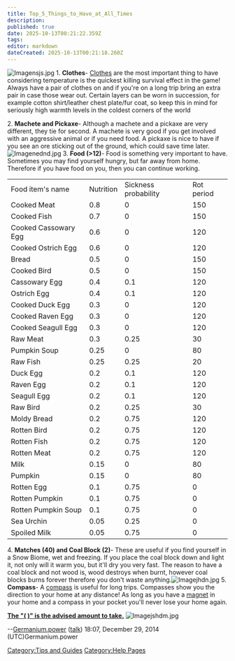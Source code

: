 ```yaml
---
title: Top_5_Things_to_Have_at_All_Times
description: 
published: true
date: 2025-10-13T00:21:22.359Z
tags: 
editor: markdown
dateCreated: 2025-10-13T00:21:18.260Z
---
```


![Imagensjs.jpg](Imagensjs.jpg "Imagensjs.jpg") 1. **Clothes**-
[Clothes](Recipaedia/Clothes/Clothing.md "wikilink") are the most important thing to have
considering temperature is the quickest killing survival effect in the
game\! Always have a pair of clothes on and if you're on a long trip
bring an extra pair in case those wear out. Certain layers can be worn
in succession, for example cotton shirt/leather chest plate/fur coat, so
keep this in mind for seriously high warmth levels in the coldest
corners of the world

2\. **Machete and Pickaxe**- Although a machete and a pickaxe are very
different, they tie for second. A machete is very good if you get
involved with an aggressive animal or if you need food. A pickaxe is
nice to have if you see an ore sticking out of the ground, which could
save time later. ![Imagenednd.jpg](Imagenednd.jpg "Imagenednd.jpg") 3.
**Food (\>12)**- Food is something very important to have. Sometimes you
may find yourself hungry, but far away from home. Therefore if you have
food on you, then you can continue working.

|                      |           |                      |            |
| -------------------- | --------- | -------------------- | ---------- |
| Food item's name     | Nutrition | Sickness probability | Rot period |
| Cooked Meat          | 0.8       | 0                    | 150        |
| Cooked Fish          | 0.7       | 0                    | 150        |
| Cooked Cassowary Egg | 0.6       | 0                    | 120        |
| Cooked Ostrich Egg   | 0.6       | 0                    | 120        |
| Bread                | 0.5       | 0                    | 150        |
| Cooked Bird          | 0.5       | 0                    | 150        |
| Cassowary Egg        | 0.4       | 0.1                  | 120        |
| Ostrich Egg          | 0.4       | 0.1                  | 120        |
| Cooked Duck Egg      | 0.3       | 0                    | 120        |
| Cooked Raven Egg     | 0.3       | 0                    | 120        |
| Cooked Seagull Egg   | 0.3       | 0                    | 120        |
| Raw Meat             | 0.3       | 0.25                 | 30         |
| Pumpkin Soup         | 0.25      | 0                    | 80         |
| Raw Fish             | 0.25      | 0.25                 | 20         |
| Duck Egg             | 0.2       | 0.1                  | 120        |
| Raven Egg            | 0.2       | 0.1                  | 120        |
| Seagull Egg          | 0.2       | 0.1                  | 120        |
| Raw Bird             | 0.2       | 0.25                 | 30         |
| Moldy Bread          | 0.2       | 0.75                 | 120        |
| Rotten Bird          | 0.2       | 0.75                 | 120        |
| Rotten Fish          | 0.2       | 0.75                 | 120        |
| Rotten Meat          | 0.2       | 0.75                 | 120        |
| Milk                 | 0.15      | 0                    | 80         |
| Pumpkin              | 0.15      | 0                    | 80         |
| Rotten Egg           | 0.1       | 0.75                 | 0          |
| Rotten Pumpkin       | 0.1       | 0.75                 | 0          |
| Rotten Pumpkin Soup  | 0.1       | 0.75                 | 0          |
| Sea Urchin           | 0.05      | 0.25                 | 0          |
| Spoiled Milk         | 0.05      | 0.75                 | 0          |

4\. **Matches (40) and Coal Block (2)**- These are useful if you find
yourself in a Snow Biome, wet and freezing. If you place the coal block
down and light it, not only will it warm you, but it'll dry you very
fast. The reason to have a coal block and not wood is, wood destroys
when burnt, however coal blocks burns forever therefore you don't waste
anything.![Imagejhdn.jpg](Imagejhdn.jpg "Imagejhdn.jpg") 5. **Compass**-
A [compass](compass "wikilink") is useful for long trips. Compasses show
you the direction to your home at any distance\! As long as you have a
[magnet](magnet "wikilink") in your home and a compass in your pocket
you'll never lose your home again.

**<u>The "( )" is the advised amount to take.</u>**
![Imagejshdm.jpg](Imagejshdm.jpg "Imagejshdm.jpg")

\--[Germanium.power](User:Germanium.power "wikilink")
([talk](User_talk:Germanium.power "wikilink")) 18:07, December 29, 2014
(UTC)Germanium.power

[Category:Tips and Guides](Category:Tips_and_Guides "wikilink")
[Category:Help Pages](Category:Help_Pages "wikilink")